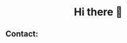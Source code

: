 <h1 align="center">Hi there 👋</h1>

<h2>Contact:<a href="https://www.linkedin.com/in/giuseppe-ferrara-link/>Linkedin</a></h2>

<h3>Contents</h3>




